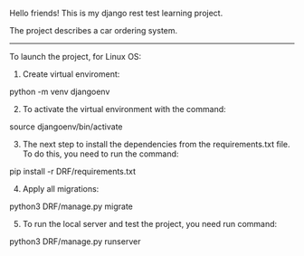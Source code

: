 Hello friends! This is my django rest test learning project.

The project describes a car ordering system.

---

To launch the project, for Linux OS:

1. Create virtual enviroment:

python -m venv djangoenv

2. To activate the virtual environment with the command:

source djangoenv/bin/activate 

3. The next step to install the dependencies from the requirements.txt file. To do this, you need to run the command:

pip install -r DRF/requirements.txt

4. Apply all migrations:

python3 DRF/manage.py migrate

5. To run the local server and test the project, you need run command:

python3 DRF/manage.py runserver
